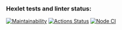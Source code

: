 ### Hexlet tests and linter status:

[![Maintainability](https://api.codeclimate.com/v1/badges/d14b1ec2c594b72e8471/maintainability)](https://codeclimate.com/github/Saimon398/frontend-project-lvl2/maintainability)
[![Actions Status](https://github.com/Saimon398/frontend-project-lvl2/workflows/hexlet-check/badge.svg)](https://github.com/Saimon398/frontend-project-lvl2/actions)
[![Node CI](https://github.com/Saimon398/frontend-project-lvl2/workflows/NodeCI/badge.svg)](https://github.com/Saimon398/frontend-project-lvl2/actions)
